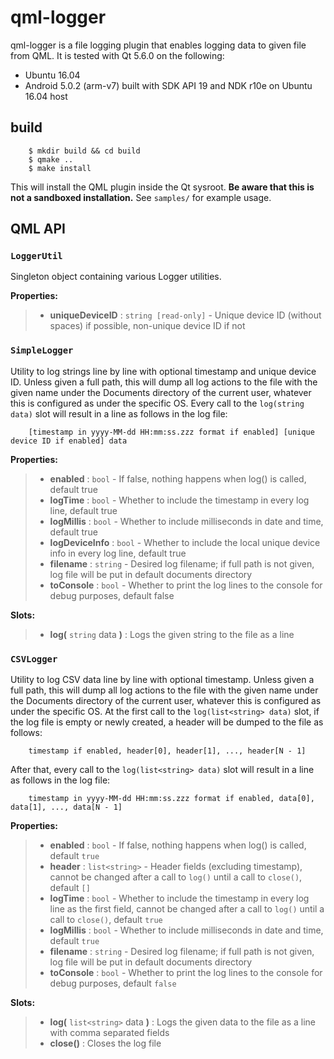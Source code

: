 qml-logger
==========

qml-logger is a file logging plugin that enables logging data to given file from QML. It is tested with Qt 5.6.0 on the
following:

  - Ubuntu 16.04
  - Android 5.0.2 (arm-v7) built with SDK API 19 and NDK r10e on Ubuntu 16.04 host

build
-----

```
    $ mkdir build && cd build
    $ qmake ..
    $ make install
```

This will install the QML plugin inside the Qt sysroot. **Be aware that this is not a sandboxed installation.** See `samples/` for example usage.

QML API
-------

### `LoggerUtil`

Singleton object containing various Logger utilities.

**Properties:**

>  - **uniqueDeviceID** : `string [read-only]` - Unique device ID (without spaces) if possible, non-unique device ID if not

### `SimpleLogger`

Utility to log strings line by line with optional timestamp and unique device ID. Unless given a full path, this will
dump all log actions to the file with the given name under the Documents directory of the current user, whatever this is
configured as under the specific OS. Every call to the `log(string data)` slot will result in a line as follows in the
log file:

```
    [timestamp in yyyy-MM-dd HH:mm:ss.zzz format if enabled] [unique device ID if enabled] data
```

**Properties:**

>  - **enabled** :            `bool` -      If false, nothing happens when log() is called, default true
>  - **logTime** :            `bool` -      Whether to include the timestamp in every log line, default true
>  - **logMillis** :          `bool` -      Whether to include milliseconds in date and time, default true
>  - **logDeviceInfo** :      `bool` -      Whether to include the local unique device info in every log line, default true
>  - **filename** :           `string` -    Desired log filename; if full path is not given, log file will be put in default documents directory
>  - **toConsole** :          `bool` -      Whether to print the log lines to the console for debug purposes, default false

**Slots:**

>  - **log(** `string` data **)** :        Logs the given string to the file as a line

### `CSVLogger`

Utility to log CSV data line by line with optional timestamp. Unless given a full path, this will dump all log actions
to the file with the given name under the Documents directory of the current user, whatever this is configured as under
the specific OS. At the first call to the `log(list<string> data)` slot, if the log file is empty or newly created, a
header will be dumped to the file as follows:

```
    timestamp if enabled, header[0], header[1], ..., header[N - 1]
```

After that, every call to the `log(list<string> data)` slot will result in a line as follows in the
log file:

```
    timestamp in yyyy-MM-dd HH:mm:ss.zzz format if enabled, data[0], data[1], ..., data[N - 1]
```

**Properties:**

>  - **enabled** :      `bool` -            If false, nothing happens when log() is called, default `true`
>  - **header** :       `list<string>` -    Header fields (excluding timestamp), cannot be changed after a call to `log()` until a call to `close()`, default `[]`
>  - **logTime** :      `bool` -            Whether to include the timestamp in every log line as the first field, cannot be changed after a call to `log()` until a call to `close()`, default `true`
>  - **logMillis** :    `bool` -            Whether to include milliseconds in date and time, default `true`
>  - **filename** :     `string` -          Desired log filename; if full path is not given, log file will be put in default documents directory
>  - **toConsole** :    `bool` -            Whether to print the log lines to the console for debug purposes, default `false`

**Slots:**

>  - **log(** `list<string>` data **)** :   Logs the given data to the file as a line with comma separated fields
>  - **close()** :                          Closes the log file    
